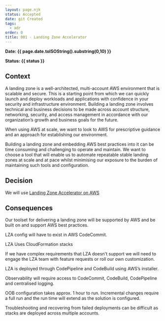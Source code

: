 ```yaml
---
layout: page.njk
status: Accepted
date: git Created
tags:
  - adr
order: 0
title: 001 - Landing Zone Accelerator
---
```


**Date: {{ page.date.toISOString().substring(0,10) }}**

**Status: {{ status }}**

## Context

A landing zone is a well-architected, multi-account AWS environment that is scalable and secure. This is a starting point from which we can quickly launch and deploy workloads and applications with confidence in your security and infrastructure environment. Building a landing zone involves technical and business decisions to be made across account structure, networking, security, and access management in accordance with our organization’s growth and business goals for the future.

When using AWS at scale, we want to look to AWS for prescriptive guidance and an approach for establishing our environment.

Building a landing zone and embedding AWS best practices into it can be time consuming and challenging to operate and maintain. We want to choose a tool that will enable us to automate repeatable stable landing zones at scale and at pace whilst minimising our exposure to the burden of maintaining such tools and configuration.

## Decision

We will use [Landing Zone Accelerator on AWS](https://aws.amazon.com/solutions/implementations/landing-zone-accelerator-on-aws/)


## Consequences
Our toolset for delivering a landing zone will be supported by AWS and be built on and support AWS best practices.

LZA config will have to exist in AWS CodeCommit.

LZA Uses CloudFormation stacks

If we have complex requirements that LZA doesn't support we will need to engage the LZA team with feature requests or roll our own customization.

LZA is deployed through CodePipeline and CodeBuild using AWS’s installer.

Observability will require access to CodeCommit, CodeBuild, CodePipeline and centralised logging.

OOB configuration takes approx. 1 hour to run. Incremental changes require a full run and the run time will extend as the solution is configured.

Troubleshooting and recovering from failed deployments can be difficult as stacks are deployed across multiple accounts.